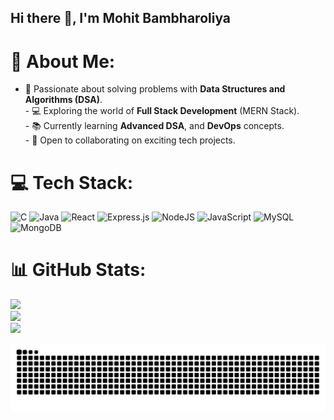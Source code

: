 ## Hi there 👋, I'm Mohit Bambharoliya

# 💫 About Me:
- 🌟 Passionate about solving problems with **Data Structures and Algorithms (DSA)**.<br>- 💻 Exploring the world of **Full Stack Development** (MERN Stack).<br>- 📚 Currently learning **Advanced DSA**, and **DevOps** concepts.<br>- 🌈 Open to collaborating on exciting tech projects.


# 💻 Tech Stack:
![C](https://img.shields.io/badge/c-%2300599C.svg?style=for-the-badge&logo=c&logoColor=white) ![Java](https://img.shields.io/badge/java-%23ED8B00.svg?style=for-the-badge&logo=openjdk&logoColor=white) ![React](https://img.shields.io/badge/react-%2320232a.svg?style=for-the-badge&logo=react&logoColor=%2361DAFB) ![Express.js](https://img.shields.io/badge/express.js-%23404d59.svg?style=for-the-badge&logo=express&logoColor=%2361DAFB) ![NodeJS](https://img.shields.io/badge/node.js-6DA55F?style=for-the-badge&logo=node.js&logoColor=white) ![JavaScript](https://img.shields.io/badge/javascript-%23323330.svg?style=for-the-badge&logo=javascript&logoColor=%23F7DF1E) ![MySQL](https://img.shields.io/badge/mysql-4479A1.svg?style=for-the-badge&logo=mysql&logoColor=white) ![MongoDB](https://img.shields.io/badge/MongoDB-%234ea94b.svg?style=for-the-badge&logo=mongodb&logoColor=white)
# 📊 GitHub Stats:
![](https://github-readme-stats.vercel.app/api?username=Mh0pe22&theme=dark&hide_border=false&include_all_commits=false&count_private=false)<br/>
![](https://github-readme-streak-stats.herokuapp.com/?user=Mh0pe22&theme=dark&hide_border=false)<br/>
![](https://github-readme-stats.vercel.app/api/top-langs/?username=Mh0pe22&theme=dark&hide_border=false&include_all_commits=false&count_private=false&layout=compact)

<picture>
  <source media="(prefers-color-scheme: dark)" srcset="https://raw.githubusercontent.com/Mh0pe22/Mh0pe22/output/github-snake-dark.svg" />
  <source media="(prefers-color-scheme: light)" srcset="https://raw.githubusercontent.com/Mh0pe22/Mh0pe22/output/github-snake.svg" />
  <img alt="github-snake" src="https://raw.githubusercontent.com/Mh0pe22/Mh0pe22/output/github-snake.svg" />
</picture>


